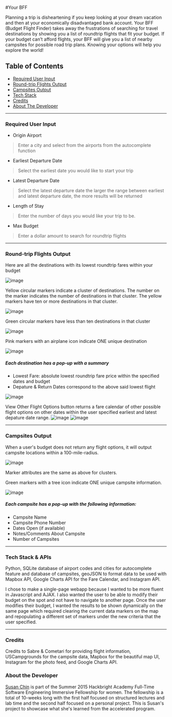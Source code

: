 #Your BFF

Planning a trip is disheartening if you keep looking at your dream vacation and then at your economically disadvantaged bank account. Your BFF (Budget Flight Finder) takes away the frustrations of searching for travel destinations by showing you a list of roundtrip flights that fit your budget. If your budget can’t afford flights, your BFF will give you a list of nearby campsites for possible road trip plans. Knowing your options will help you explore the world!


## Table of Contents

* [Required User Input](#required-input)
* [Round-trip Flights Output](#flights-output)
* [Campsites Output](#campsites-output)
* [Tech Stack](#tech-stack)
* [Credits](#credits)
* [About The Developer](#about-me)



---------------------


### <a name="required-input"></a>Required User Input

- Origin Airport
> Enter a city and select from the airports from the autocomplete function

- Earliest Departure Date
> Select the earliest date you would like to start your trip

- Latest Departure Date
> Select the latest departure date 
> the larger the range between earliest and latest departure date, the more results will be returned

- Length of Stay
> Enter the number of days you would like your trip to be. 

- Max Budget
> Enter a dollar amount to search for roundtrip flights


-------------------


### <a name="flights-output"></a>Round-trip Flights Output

Here are all the destinations with its lowest roundtrip fares within your budget

![image](https://cloud.githubusercontent.com/assets/12265692/9593741/4f4a2594-5007-11e5-9bd7-4daf4c650d2a.png)



Yellow circular markers indicate a cluster of destinations. The number on the marker indicates the number of destinations in that cluster. The yellow markers have ten or more destinations in that cluster.

![image](https://cloud.githubusercontent.com/assets/12265692/9593678/721bd1cc-5006-11e5-8bea-d49c3f9cf895.png)



Green circular markers have less than ten destinations in that cluster

![image](https://cloud.githubusercontent.com/assets/12265692/9593693/a804438c-5006-11e5-999c-e57ce5701b10.png)



Pink markers with an airplane icon indicate ONE unique destination

![image](https://cloud.githubusercontent.com/assets/12265692/9593656/290866a8-5006-11e5-86a0-d343b483a43c.png)



##### Each destination has a pop-up with a summary
- Lowest Fare: absolute lowest roundtrip fare price within the specified dates and budget
- Depature & Return Dates correspond to the above said lowest flight

![image](https://cloud.githubusercontent.com/assets/12265692/9593130/985b781c-4fff-11e5-9ce3-2897f6ce2e21.png)



View Other Flight Options button returns a fare calendar of other possible flight options on other dates within the user specified earliest and latest depature date range.
![image](https://cloud.githubusercontent.com/assets/12265692/9614303/de660d30-50a5-11e5-98f5-ddb493e815f3.png)
![image](https://cloud.githubusercontent.com/assets/12265692/9593131/9d399ca6-4fff-11e5-8a0e-4262ebdf28e8.png)


-------------------


### <a name="campsites-output"></a>Campsites Output

When a user's budget does not return any flight options, it will output campsite locations within a 100-mile-radius. 

![image](https://cloud.githubusercontent.com/assets/12265692/9593253/16ad7d72-5001-11e5-9609-54f59690fa0c.png)



Marker attributes are the same as above for clusters.

Green markers with a tree icon indicate ONE unique campsite information.

![image](https://cloud.githubusercontent.com/assets/12265692/9593270/35f549b2-5001-11e5-8eda-65fc05024597.png)

##### Each campsite has a pop-up with the following information:
- Campsite Name
- Campsite Phone Number
- Dates Open (if available)
- Notes/Comments About Campsite
- Number of Campsites


---------------------

### <a name="tech-stack"></a>Tech Stack & APIs

Python, SQLite database of airport codes and cities for autocomplete feature and database of campsites, geoJSON to format data to be used with Mapbox API, Google Charts API for the Fare Calendar, and Instagram API.

I chose to make a single-page webapp because I wanted to be more fluent in Javascript and AJAX. I also wanted the user to be able to modify their budget on the spot and not have to navigate to another page. Once the user modifies their budget, I wanted the results to be shown dynamically on the same page which required clearing the current data markers on the map and repopulating a different set of markers under the new criteria that the user specified.


----------------------


### <a name="credits"></a>Credits

Credits to Sabre & Cometari for providing flight information, USCampgrounds for the campsite data, Mapbox for the beautiful map UI, Instagram for the photo feed, and Google Charts API.


### <a name="about-me"></a>About the Developer

[Susan Chin](https://www.linkedin.com/in/susanschin) is part of the Summer 2015 Hackbright Academy Full-Time Software Engineering Immersive Fellowship for women. The fellowship is a total of 10-weeks long with the first half focused on structured lectures and lab time and the second half focused on a personal project. This is Susan's project to showcase what she's learned from the accelerated program.

